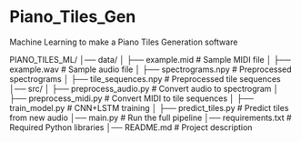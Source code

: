 # Piano_Tiles_Gen
Machine Learning to make a Piano Tiles Generation software


PIANO_TILES_ML/
│── data/
│   ├── example.mid          # Sample MIDI file
│   ├── example.wav          # Sample audio file
│   ├── spectrograms.npy     # Preprocessed spectrograms
│   ├── tile_sequences.npy   # Preprocessed tile sequences
│── src/
│   ├── preprocess_audio.py  # Convert audio to spectrogram
│   ├── preprocess_midi.py   # Convert MIDI to tile sequences
│   ├── train_model.py       # CNN+LSTM training
│   ├── predict_tiles.py     # Predict tiles from new audio
│── main.py                  # Run the full pipeline
│── requirements.txt         # Required Python libraries
│── README.md                # Project description
